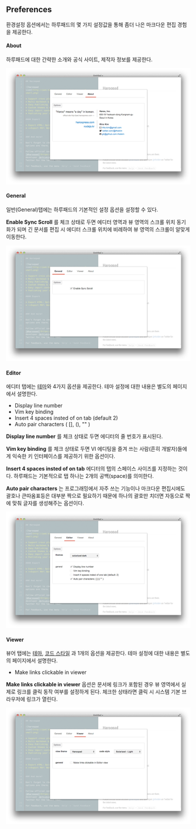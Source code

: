 ## Preferences

환경설정 옵션에서는 하루패드의 몇 가지 설정값을 통해 좀더 나은 마크다운 편집 경험을 제공한다.

#### About

하루패드에 대한 간략한 소개와 공식 사이트, 제작자 정보를 제공한다.  

![](images/about.png)

#### General

일반(General)탭에는 하루패드의 기본적인 설정 옵션을 설정할 수 있다.

**Enable Sync Scroll** 를 체크 상태로 두면 에디터 영역과 뷰 영역의 스크롤 위치 동기화가 되며 긴 문서를 편집 시 에디터 스크롤 위치에 비례하여 뷰 영역의 스크롤이 알맞게 이동한다.

![](images/general.png)

#### Editor

에디터 탭에는 [테마](#configuration-editor)와 4가지 옵션을 제공한다.  테마 설정에 대한 내용은 별도의 페이지에서 설명한다.

* Display line number
* Vim key binding
* Insert 4 spaces insted of on tab (default 2)
* Auto pair characters ( [], (), "" )

**Display line number** 를 체크 상태로 두면 에디터의 줄 번호가 표시된다.

**Vim key binding** 를 체크 상태로 두면 VI 에디팅을 즐겨 쓰는 사람(흔히 개발자)들에게 익숙한 키 인터페이스를 제공하기 위한 옵션이다.

**Insert 4 spaces insted of on tab** 에디터의 탭의 스페이스 사이즈를 지정하는 것이다. 하루패드는 기본적으로 탭 하나는 2개의 공백(space)를 의미한다.

**Auto pair characters** 는 프로그래밍에서 자주 쓰는 기능이나 마크다운 편집시에도 괄호나 큰따옴표등은 대부분 짝으로 필요하기 때문에 하나의 괄호만 치더면 자동으로 짝에 맞춰 글자를 생성해주는 옵션이다.

![](images/editor.png)

#### Viewer

뷰어 탭에는 [테마](), [코드 스타일]() 과 1개의 옵션을 제공한다.  테마 설정에 대한 내용은 별도의 페이지에서 설명한다.

* Make links clickable in viewer

**Make links clickable in viewer** 옵션은 문서에 링크가 포함된 경우 뷰 영역에서 실제로 링크를 클릭 동작 여부를 설정하게 된다. 체크한 상태라면 클릭 시 시스템 기본 브라우저에 링크가 열린다.

![](images/viewer.png)